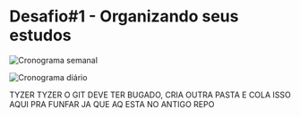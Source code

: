 # Desafio#1 - Organizando seus estudos

![Cronograma semanal](/.github/img1 "Cronograma semanal")

![Cronograma diário](/.github/img2 "Cronograma diário")

TYZER TYZER O GIT DEVE TER BUGADO, CRIA OUTRA PASTA E COLA ISSO AQUI PRA FUNFAR JA QUE AQ ESTA NO ANTIGO REPO